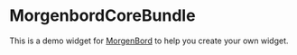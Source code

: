 # MorgenbordCoreBundle

This is a demo widget for [MorgenBord](https://github.com/PointPlusYt/morgenbord-core) to help you create your own widget.
